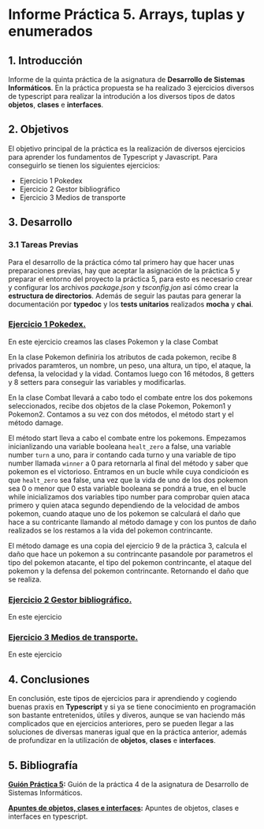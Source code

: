 # Informe Práctica 5. Arrays, tuplas y enumerados
## 1. Introducción

Informe de la quinta práctica de la asignatura de **Desarrollo de Sistemas Informáticos**. En la práctica propuesta se ha realizado 3 ejercicios diversos de typescript para realizar la introdución a los diversos tipos de datos **objetos**, **clases** e **interfaces**.

## 2. Objetivos

El objetivo principal de la práctica es la realización de diversos ejercicios para aprender los fundamentos de Typescript y Javascript. Para conseguirlo se tienen los siguientes ejercicios:

* Ejercicio 1 Pokedex
* Ejercicio 2 Gestor bibliográfico
* Ejercicio 3 Medios de transporte


## 3. Desarrollo

### 3.1 Tareas Previas

Para el desarrollo de la práctica cómo tal primero hay que hacer unas preparaciones previas, hay que aceptar la asignación de la práctica 5 y preparar el entorno del proyecto la práctica 5, para esto es necesario crear y configurar los archivos *package.json* y *tsconfig.jon* así cómo crear la **estructura de directorios**. Además de seguir las pautas para generar la documentación por **typedoc** y los **tests unitarios** realizados **mocha** y **chai**. 

### [Ejercicio 1 Pokedex.](https://github.com/ULL-ESIT-INF-DSI-2021/ull-esit-inf-dsi-20-21-prct05-objects-classes-interfaces-alu0101123677/tree/master/src/ejercicio-1)

En este ejercicio creamos las clases Pokemon y la clase Combat

En la clase Pokemon definiria los atributos de cada pokemon, recibe 8 privados paramteros, un nombre, un peso, una altura, un tipo, el ataque, la defensa, la velocidad y la vidad. Contamos luego con 16 métodos, 8 getters y 8 setters para conseguir las variables y modificarlas.

En la clase Combat llevará a cabo todo el combate entre los dos pokemons seleccionados, recibe dos objetos de la clase Pokemon, Pokemon1 y Pokemon2.  Contamos a su vez con dos métodos, el método start y el método damage.

El método start lleva a cabo el combate entre los pokemons. Empezamos inicianlizando una variable booleana ``healt_zero`` a false, una variable number ``turn`` a uno, para ir contando cada turno y una variable de tipo number llamada ``winner`` a 0 para retornarla al final del método y saber que pokemon es el victorioso. Entramos en un bucle  while cuya condicioón es que ``healt_zero`` sea false, una vez que la vida de uno de los dos pokemon sea 0 o menor que 0 esta variable booleana se pondrá a true, en el bucle while inicializamos dos variables tipo number para comprobar quien ataca primero y quien ataca segundo dependiendo de la velocidad de ambos pokemon, cuando ataque uno de los pokemon se calculará el daño que hace a su contricante llamando al método damage y con los puntos de daño realizados se los restamos a la vida del pokemon contrincante.

El método damage es una copia del ejercicio 9 de la práctica 3, calcula el daño que hace un pokemon a su contrincante pasandole por parametros el tipo del pokemon atacante, el tipo del pokemon contrincante, el ataque del pokemon y la defensa del pokemon contrincante. Retornando el daño que se realiza.

### [Ejercicio 2 Gestor bibliográfico.](https://github.com/ULL-ESIT-INF-DSI-2021/ull-esit-inf-dsi-20-21-prct05-objects-classes-interfaces-alu0101123677/tree/master/src/ejercicio-2)

En este ejercicio 

### [Ejercicio 3 Medios de transporte.](https://github.com/ULL-ESIT-INF-DSI-2021/ull-esit-inf-dsi-20-21-prct05-objects-classes-interfaces-alu0101123677/tree/master/src/ejercicio-3)

En este ejercicio 


## 4. Conclusiones

En conclusión, este tipos de ejercicios para ir aprendiendo y cogiendo buenas praxis en **Typescript** y si ya se tiene conocimiento en programación son bastante entretenidos, útiles y diveros, aunque se van haciendo más complicados que en ejercicios anteriores, pero se pueden llegar a las soluciones de diversas maneras igual que en la práctica anterior, además de profundizar en la utilización de **objetos**, **clases** e **interfaces**. 

## 5. Bibliografía

**[Guión Práctica 5](https://ull-esit-inf-dsi-2021.github.io/prct05-objects-classes-interfaces/):** Guión de la práctica 4 de la asignatura de Desarrollo de Sistemas Informáticos.

**[Apuntes de objetos, clases e interfaces](https://ull-esit-inf-dsi-2021.github.io/typescript-theory/typescript-objects-classes-interfaces.html):** Apuntes de objetos, clases e interfaces en typescript.

